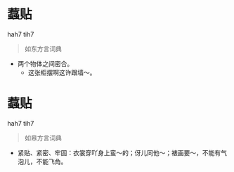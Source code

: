 # 蠚贴
hah7 tih7
> 如东方言词典
- 两个物体之间密合。
  - 这张柜摆啊这许跟墙～。

# 蠚贴
hah7 tih7
> 如皋方言词典
- 紧贴、紧密、牢固：衣裳穿吖身上蛮～的；伢儿同他～；裱画要～，不能有气泡儿，不能飞角。
